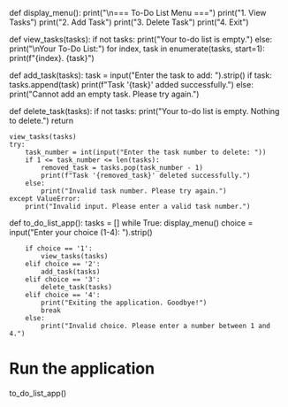 def display_menu():
    print("\n=== To-Do List Menu ===")
    print("1. View Tasks")
    print("2. Add Task")
    print("3. Delete Task")
    print("4. Exit")


def view_tasks(tasks):
    if not tasks:
        print("Your to-do list is empty.")
    else:
        print("\nYour To-Do List:")
        for index, task in enumerate(tasks, start=1):
            print(f"{index}. {task}")


def add_task(tasks):
    task = input("Enter the task to add: ").strip()
    if task:
        tasks.append(task)
        print(f"Task '{task}' added successfully.")
    else:
        print("Cannot add an empty task. Please try again.")


def delete_task(tasks):
    if not tasks:
        print("Your to-do list is empty. Nothing to delete.")
        return

    view_tasks(tasks)
    try:
        task_number = int(input("Enter the task number to delete: "))
        if 1 <= task_number <= len(tasks):
            removed_task = tasks.pop(task_number - 1)
            print(f"Task '{removed_task}' deleted successfully.")
        else:
            print("Invalid task number. Please try again.")
    except ValueError:
        print("Invalid input. Please enter a valid task number.")


def to_do_list_app():
    tasks = []
    while True:
        display_menu()
        choice = input("Enter your choice (1-4): ").strip()

        if choice == '1':
            view_tasks(tasks)
        elif choice == '2':
            add_task(tasks)
        elif choice == '3':
            delete_task(tasks)
        elif choice == '4':
            print("Exiting the application. Goodbye!")
            break
        else:
            print("Invalid choice. Please enter a number between 1 and 4.")


# Run the application
to_do_list_app()
